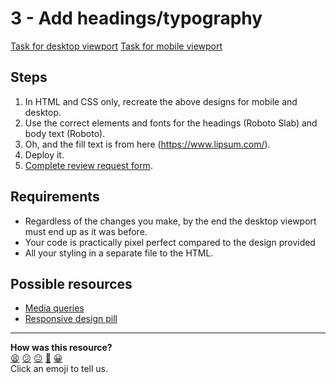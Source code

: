 # 3 - Add headings/typography

[Task for desktop viewport](./assets/exercise-3-desktop.png)
[Task for mobile viewport](./assets/exercise-3-mobile.png)

## Steps

1. In HTML and CSS only, recreate the above designs for mobile and desktop.
2. Use the correct elements and fonts for the headings (Roboto Slab) and body text (Roboto).
3. Oh, and the fill text is from here (<https://www.lipsum.com/>).
4. Deploy it.
5. [Complete review request form](https://airtable.com/shrPYZwx2GoE4h3Um).

## Requirements

* Regardless of the changes you make, by the end the desktop viewport must end up as it was before.
* Your code is practically pixel perfect compared to the design provided
* All your styling in a separate file to the HTML.

## Possible resources

* [Media queries](http://css-tricks.com/css-media-queries/)
* [Responsive design pill](../pills/responsive_web_design.md)

<!-- BEGIN GENERATED SECTION DO NOT EDIT -->

---

**How was this resource?**  
[😫](https://airtable.com/shrUJ3t7KLMqVRFKR?prefill_Repository=course&prefill_File=web_design/3-add-headings-typography.md&prefill_Sentiment=😫) [😕](https://airtable.com/shrUJ3t7KLMqVRFKR?prefill_Repository=course&prefill_File=web_design/3-add-headings-typography.md&prefill_Sentiment=😕) [😐](https://airtable.com/shrUJ3t7KLMqVRFKR?prefill_Repository=course&prefill_File=web_design/3-add-headings-typography.md&prefill_Sentiment=😐) [🙂](https://airtable.com/shrUJ3t7KLMqVRFKR?prefill_Repository=course&prefill_File=web_design/3-add-headings-typography.md&prefill_Sentiment=🙂) [😀](https://airtable.com/shrUJ3t7KLMqVRFKR?prefill_Repository=course&prefill_File=web_design/3-add-headings-typography.md&prefill_Sentiment=😀)  
Click an emoji to tell us.

<!-- END GENERATED SECTION DO NOT EDIT -->
